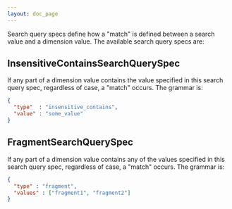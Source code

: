 ```yaml
---
layout: doc_page
---
```

Search query specs define how a "match" is defined between a search value and a dimension value. The available search query specs are:

InsensitiveContainsSearchQuerySpec
----------------------------------

If any part of a dimension value contains the value specified in this search query spec, regardless of case, a "match" occurs. The grammar is:

```json
{
  "type"  : "insensitive_contains",
  "value" : "some_value"
}
```

FragmentSearchQuerySpec
-----------------------

If any part of a dimension value contains any of the values specified in this search query spec, regardless of case, a "match" occurs. The grammar is:

```json
{ 
  "type" : "fragment",
  "values" : ["fragment1", "fragment2"]
}
```
